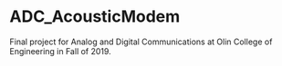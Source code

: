 # ADC_AcousticModem
Final project for Analog and Digital Communications at Olin College of Engineering in Fall of 2019.
